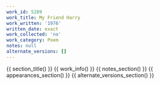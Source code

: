 ```yaml
---
work_id: 5289
work_title: My Friend Harry
work_written: '1976'
written_date: exact
work_collected: 'no'
work_category: Poem
notes: null
alternate_versions: []
---
```


{{ section_title() }}
{{ work_info() }}
{{ notes_section() }}
{{ appearances_section() }}
{{ alternate_versions_section() }}
